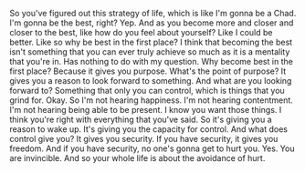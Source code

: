  So you've figured out this strategy of life, which is like I'm gonna be a Chad. I'm gonna be the best, right? Yep. And as you become more and closer and closer to the best, like how do you feel about yourself? Like I could be better. Like so why be best in the first place? I think that becoming the best isn't something that you can ever truly achieve so much as it is a mentality that you're in. Has nothing to do with my question. Why become best in the first place? Because it gives you purpose. What's the point of purpose? It gives you a reason to look forward to something. And what are you looking forward to? Something that only you can control, which is things that you grind for. Okay. So I'm not hearing happiness. I'm not hearing contentment. I'm not hearing being able to be present. I know you want those things. I think you're right with everything that you've said. So it's giving you a reason to wake up. It's giving you the capacity for control. And what does control give you? It gives you security. If you have security, it gives you freedom. And if you have security, no one's gonna get to hurt you. Yes. You are invincible. And so your whole life is about the avoidance of hurt.